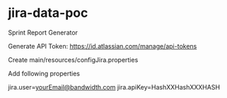 # jira-data-poc
Sprint Report Generator


Generate API Token: https://id.atlassian.com/manage/api-tokens

Create
main/resources/configJira.properties

Add following properties

jira.user=yourEmail@bandwidth.com
jira.apiKey=HashXXHashXXXHASH